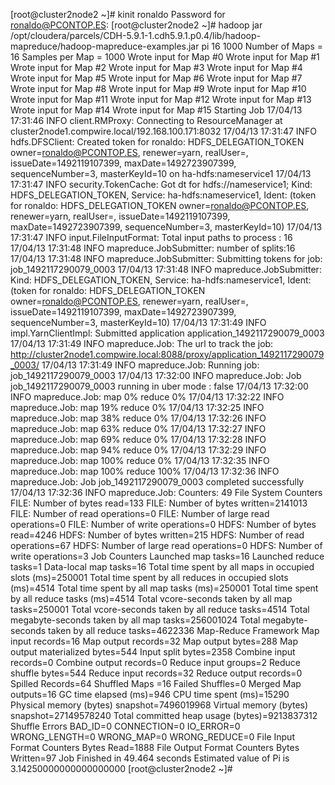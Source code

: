 [root@cluster2node2 ~]# kinit ronaldo
Password for ronaldo@PCONTOP.ES:
[root@cluster2node2 ~]# hadoop jar /opt/cloudera/parcels/CDH-5.9.1-1.cdh5.9.1.p0.4/lib/hadoop-mapreduce/hadoop-mapreduce-examples.jar pi 16 1000
Number of Maps  = 16
Samples per Map = 1000
Wrote input for Map #0
Wrote input for Map #1
Wrote input for Map #2
Wrote input for Map #3
Wrote input for Map #4
Wrote input for Map #5
Wrote input for Map #6
Wrote input for Map #7
Wrote input for Map #8
Wrote input for Map #9
Wrote input for Map #10
Wrote input for Map #11
Wrote input for Map #12
Wrote input for Map #13
Wrote input for Map #14
Wrote input for Map #15
Starting Job
17/04/13 17:31:46 INFO client.RMProxy: Connecting to ResourceManager at cluster2node1.compwire.local/192.168.100.171:8032
17/04/13 17:31:47 INFO hdfs.DFSClient: Created token for ronaldo: HDFS_DELEGATION_TOKEN owner=ronaldo@PCONTOP.ES, renewer=yarn, realUser=, issueDate=1492119107399, maxDate=1492723907399, sequenceNumber=3, masterKeyId=10 on ha-hdfs:nameservice1
17/04/13 17:31:47 INFO security.TokenCache: Got dt for hdfs://nameservice1; Kind: HDFS_DELEGATION_TOKEN, Service: ha-hdfs:nameservice1, Ident: (token for ronaldo: HDFS_DELEGATION_TOKEN owner=ronaldo@PCONTOP.ES, renewer=yarn, realUser=, issueDate=1492119107399, maxDate=1492723907399, sequenceNumber=3, masterKeyId=10)
17/04/13 17:31:47 INFO input.FileInputFormat: Total input paths to process : 16
17/04/13 17:31:48 INFO mapreduce.JobSubmitter: number of splits:16
17/04/13 17:31:48 INFO mapreduce.JobSubmitter: Submitting tokens for job: job_1492117290079_0003
17/04/13 17:31:48 INFO mapreduce.JobSubmitter: Kind: HDFS_DELEGATION_TOKEN, Service: ha-hdfs:nameservice1, Ident: (token for ronaldo: HDFS_DELEGATION_TOKEN owner=ronaldo@PCONTOP.ES, renewer=yarn, realUser=, issueDate=1492119107399, maxDate=1492723907399, sequenceNumber=3, masterKeyId=10)
17/04/13 17:31:49 INFO impl.YarnClientImpl: Submitted application application_1492117290079_0003
17/04/13 17:31:49 INFO mapreduce.Job: The url to track the job: http://cluster2node1.compwire.local:8088/proxy/application_1492117290079_0003/
17/04/13 17:31:49 INFO mapreduce.Job: Running job: job_1492117290079_0003
17/04/13 17:32:00 INFO mapreduce.Job: Job job_1492117290079_0003 running in uber mode : false
17/04/13 17:32:00 INFO mapreduce.Job:  map 0% reduce 0%
17/04/13 17:32:22 INFO mapreduce.Job:  map 19% reduce 0%
17/04/13 17:32:25 INFO mapreduce.Job:  map 38% reduce 0%
17/04/13 17:32:26 INFO mapreduce.Job:  map 63% reduce 0%
17/04/13 17:32:27 INFO mapreduce.Job:  map 69% reduce 0%
17/04/13 17:32:28 INFO mapreduce.Job:  map 94% reduce 0%
17/04/13 17:32:29 INFO mapreduce.Job:  map 100% reduce 0%
17/04/13 17:32:35 INFO mapreduce.Job:  map 100% reduce 100%
17/04/13 17:32:36 INFO mapreduce.Job: Job job_1492117290079_0003 completed successfully
17/04/13 17:32:36 INFO mapreduce.Job: Counters: 49
        File System Counters
                FILE: Number of bytes read=133
                FILE: Number of bytes written=2141013
                FILE: Number of read operations=0
                FILE: Number of large read operations=0
                FILE: Number of write operations=0
                HDFS: Number of bytes read=4246
                HDFS: Number of bytes written=215
                HDFS: Number of read operations=67
                HDFS: Number of large read operations=0
                HDFS: Number of write operations=3
        Job Counters
                Launched map tasks=16
                Launched reduce tasks=1
                Data-local map tasks=16
                Total time spent by all maps in occupied slots (ms)=250001
                Total time spent by all reduces in occupied slots (ms)=4514
                Total time spent by all map tasks (ms)=250001
                Total time spent by all reduce tasks (ms)=4514
                Total vcore-seconds taken by all map tasks=250001
                Total vcore-seconds taken by all reduce tasks=4514
                Total megabyte-seconds taken by all map tasks=256001024
                Total megabyte-seconds taken by all reduce tasks=4622336
        Map-Reduce Framework
                Map input records=16
                Map output records=32
                Map output bytes=288
                Map output materialized bytes=544
                Input split bytes=2358
                Combine input records=0
                Combine output records=0
                Reduce input groups=2
                Reduce shuffle bytes=544
                Reduce input records=32
                Reduce output records=0
                Spilled Records=64
                Shuffled Maps =16
                Failed Shuffles=0
                Merged Map outputs=16
                GC time elapsed (ms)=946
                CPU time spent (ms)=15290
                Physical memory (bytes) snapshot=7496019968
                Virtual memory (bytes) snapshot=27149578240
                Total committed heap usage (bytes)=9213837312
        Shuffle Errors
                BAD_ID=0
                CONNECTION=0
                IO_ERROR=0
                WRONG_LENGTH=0
                WRONG_MAP=0
                WRONG_REDUCE=0
        File Input Format Counters
                Bytes Read=1888
        File Output Format Counters
                Bytes Written=97
Job Finished in 49.464 seconds
Estimated value of Pi is 3.14250000000000000000
[root@cluster2node2 ~]#
